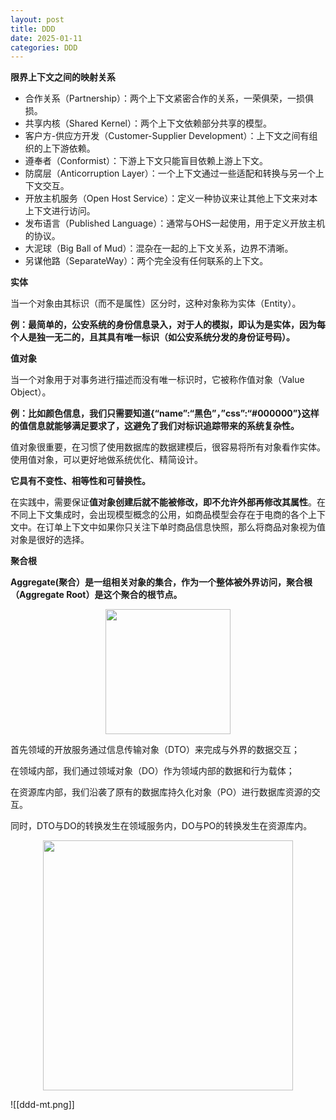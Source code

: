 ```yaml
---
layout: post
title: DDD
date: 2025-01-11
categories: DDD
---
```



**限界上下文之间的映射关系**

- 合作关系（Partnership）：两个上下文紧密合作的关系，一荣俱荣，一损俱损。
- 共享内核（Shared Kernel）：两个上下文依赖部分共享的模型。
- 客户方-供应方开发（Customer-Supplier Development）：上下文之间有组织的上下游依赖。
- 遵奉者（Conformist）：下游上下文只能盲目依赖上游上下文。
- 防腐层（Anticorruption Layer）：一个上下文通过一些适配和转换与另一个上下文交互。
- 开放主机服务（Open Host Service）：定义一种协议来让其他上下文来对本上下文进行访问。
- 发布语言（Published Language）：通常与OHS一起使用，用于定义开放主机的协议。
- 大泥球（Big Ball of Mud）：混杂在一起的上下文关系，边界不清晰。
- 另谋他路（SeparateWay）：两个完全没有任何联系的上下文。

**实体**

当一个对象由其标识（而不是属性）区分时，这种对象称为实体（Entity）。

**例：最简单的，公安系统的身份信息录入，对于人的模拟，即认为是实体，因为每个人是独一无二的，且其具有唯一标识（如公安系统分发的身份证号码）。**

**值对象**

当一个对象用于对事务进行描述而没有唯一标识时，它被称作值对象（Value Object）。

**例：比如颜色信息，我们只需要知道{“name”:“黑色”，”css”:“#000000”}这样的值信息就能够满足要求了，这避免了我们对标识追踪带来的系统复杂性。**

值对象很重要，在习惯了使用数据库的数据建模后，很容易将所有对象看作实体。使用值对象，可以更好地做系统优化、精简设计。

**它具有不变性、相等性和可替换性。**

在实践中，需要保证**值对象创建后就不能被修改，即不允许外部再修改其属性**。在不同上下文集成时，会出现模型概念的公用，如商品模型会存在于电商的各个上下文中。在订单上下文中如果你只关注下单时商品信息快照，那么将商品对象视为值对象是很好的选择。

**聚合根**

**Aggregate(聚合）是一组相关对象的集合，作为一个整体被外界访问，聚合根（Aggregate Root）是这个聚合的根节点。**

<p align="center"><img src="ddd-dto-do-po.png" width="200" /></p>



首先领域的开放服务通过信息传输对象（DTO）来完成与外界的数据交互；

在领域内部，我们通过领域对象（DO）作为领域内部的数据和行为载体；

在资源库内部，我们沿袭了原有的数据库持久化对象（PO）进行数据库资源的交互。

同时，DTO与DO的转换发生在领域服务内，DO与PO的转换发生在资源库内。

<p align="center"><img src="ddd.png" width="400" /></p>

![[ddd-mt.png]]